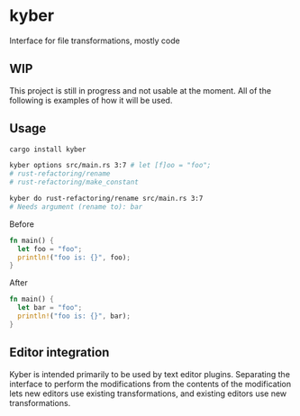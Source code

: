 # kyber

Interface for file transformations, mostly code

## WIP

This project is still in progress and not usable at the moment. All of the
following is examples of how it will be used.

## Usage

```sh
cargo install kyber

kyber options src/main.rs 3:7 # let [f]oo = "foo";
# rust-refactoring/rename
# rust-refactoring/make_constant

kyber do rust-refactoring/rename src/main.rs 3:7
# Needs argument (rename to): bar
```

Before

```rs
fn main() {
  let foo = "foo";
  println!("foo is: {}", foo);
}
```

After

```rs
fn main() {
  let bar = "foo";
  println!("foo is: {}", bar);
}
```

## Editor integration

Kyber is intended primarily to be used by text editor plugins. Separating the
interface to perform the modifications from the contents of the modification
lets new editors use existing transformations, and existing editors use new
transformations.
